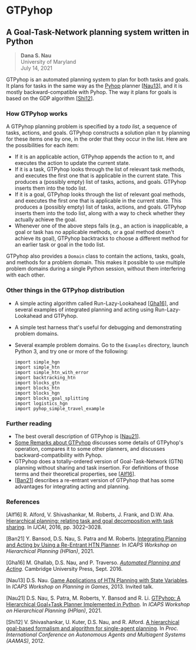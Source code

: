 # GTPyhop
## A Goal-Task-Network planning system written in Python

> **Dana S. Nau**  
> University of Maryland  
> July 14, 2021


GTPyhop is an automated planning system to plan for both tasks and goals. It plans for tasks in the same way as the [Pyhop](https://bitbucket.org/dananau/pyhop/) planner [[Nau13](#Nau13)], and it is mostly backward-compatible with Pyhop. The way it plans for goals is based on the GDP algorithm [[Shi12](#Shi12)].

### How GTPyhop works

A GTPyhop planning problem is specified by a *todo list*, a sequence of tasks, actions, and goals. GTPyhop constructs a solution plan π by planning for these items one by one, in the order that they occur in the list. Here are the possibilities for each item:

  - If it is an applicable action, GTPyhop appends the action to π, and executes the action to update the current state.
  - If it is a task, GTPyhop looks through the list of relevant task methods, and executes the first one that is applicable in the current state. This produces a (possibly empty) list of tasks, actions, and goals. GTPyhop inserts them into the todo list.
  - If it is a goal, GTPyhop looks through the list of relevant goal methods, and executes the first one that is applicable in the current state. This produces a (possibly empty) list of tasks, actions, and goals. GTPyhop inserts them into the todo list, along with a way to check whether they actually achieve the goal.
  - Whenever one of the above steps fails (e.g., an action is inapplicable, a goal or task has no applicable methods, or a goal method doesn't achieve its goal), GTPyhop backtracks to choose a different method for an earlier task or goal in the todo list.

GTPyhop also provides a `Domain` class to contain the actions, tasks, goals, and methods for a problem domain. This makes it possible to use multiple problem domains during a single Python session, without them interfering with each other.

### Other things in the GTPyhop distribution
  
  - A simple acting algorithm called Run-Lazy-Lookahead [[Gha16](#Gha16)], and several examples of integrated planning and acting using Run-Lazy-Lookahead and GTPyhop.
  
  - A simple test harness that's useful for debugging and demonstrating problem domains.
  
  - Several example problem domains. Go to the `Examples` directory, launch Python 3, and try one or more of the following:

        import simple_hgn
        import simple_htn
        import simple_htn_with_error
        import backtracking_htn
        import blocks_gtn
        import blocks_htn
        import blocks_hgn
        import blocks_goal_splitting
        import logistics_hgn
        import pyhop_simple_travel_example

### Further reading

  - The best overall description of GTPyhop is [[Nau21](#Nau21)].
  - [Some Remarks about GTPyhop](Some_Remarks_about_GTPyhop.md) discusses some details of GTPyhop's operation, compares it to some other planners, and discusses backward-compatibility with Pyhop.
  - GTPyhop does a totally-ordered version of Goal-Task-Network (GTN) planning without sharing and task insertion. For definitions of those terms and their theoretical properties, see [[Alf16](#Alf16)].
  - [[Ban21](#Ban21)] describes a re-entrant version of GTPyhop that has some advantages for integrating acting and planning.
  

### References

<span id="Alf16">[Alf16]</span> R. Alford, V. Shivashankar, M. Roberts, J. Frank, and D.W. Aha.
[Hierarchical planning: relating task and goal decomposition with task sharing](https://www.ijcai.org/Abstract/16/429). 
In *IJCAI*, 2016, pp. 3022–3028.

<span id="Ban21">[Ban21]</span> Y. Bansod, D.S. Nau, S. Patra and M. Roberts.
[Integrating Planning and Acting by Using a Re-Entrant HTN Planner](https://www.cs.umd.edu/~nau/papers/bansod2021integrating). 
In *ICAPS Workshop on Hierarchical Planning (HPlan)*, 2021. 

<span id="Gha16">[Gha16]</span> M. Ghallab, D.S. Nau, and P. Traverso.
[*Automated Planning and Acting*](http://www.laas.fr/planning). 
Cambridge University Press, Sept. 2016.

<span id="Nau13">[Nau13]</span> D.S. Nau. [Game Applications of HTN Planning with State Variables](http://www.cs.umd.edu/~nau/papers/nau2013game.pdf). 
In *ICAPS Workshop on Planning in Games*, 2013. Invited talk.

<span id="Nau21">[Nau21]</span> D.S. Nau, S. Patra, M. Roberts, Y. Bansod and R. Li.
[GTPyhop: A Hierarchical Goal+Task Planner Implemented in Python](http://www.cs.umd.edu/users/nau/papers/nau2021gtpyhop.pdf). 
In *ICAPS Workshop on Hierarchical Planning (HPlan)*, 2021. 

<span id="Shi12">[Shi12]</span> V. Shivashankar, U. Kuter, D.S. Nau, and R. Alford.
[A hierarchical goal-based formalism and algorithm for single-agent planning](https://www.cs.umd.edu/~nau/papers/shivashankar2012hierarchical.pdf). 
In *Proc. International Conference on Autonomous Agents and Multiagent Systems (AAMAS)*, 2012.

